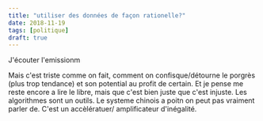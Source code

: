 ```yaml
---
title: "utiliser des données de façon rationelle?"
date: 2018-11-19
tags: [politique]
draft: true
---
```


J'écouter l'emissionm

Mais c'est triste comme on fait, comment on confisque/détourne le porgrès (plus
trop tendance) et son potential au profit de certain. Et je pense
me reste encore a lire le libre, mais que c'est bien juste que c'est
injuste. Les algorithmes sont un outils. Le systeme chinois a poitn
on peut pas vraiment parler de. C'est un accèlératuer/ amplificateur
d'inégalité.
